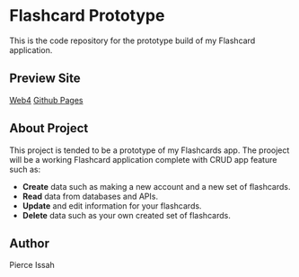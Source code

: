 # Flashcard Prototype

This is the code repository for the prototype build of my Flashcard application.

## Preview Site

[Web4]()
[Github Pages]()

## About Project

This project is tended to be a prototype of my Flashcards app. The prooject will be a working Flashcard application complete with CRUD app feature such as:

- **Create** data such as making a new account and a new set of flashcards.
- **Read** data from databases and APIs.
- **Update** and edit information for your flashcards.
- **Delete** data such as your own created set of flashcards.

## Author

Pierce Issah
